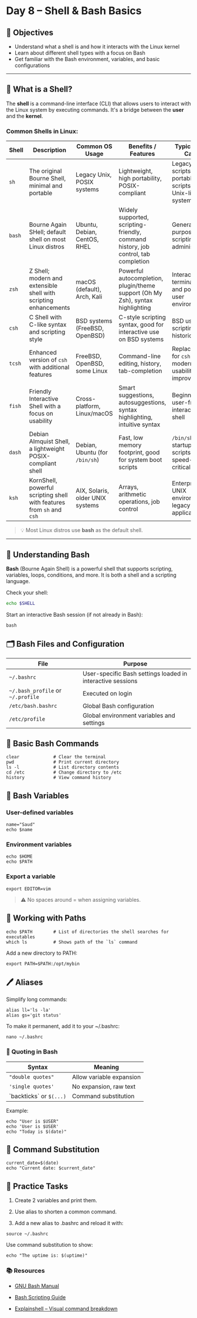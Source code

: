 # Day 8 – Shell & Bash Basics

## 🎯 Objectives
- Understand what a shell is and how it interacts with the Linux kernel
- Learn about different shell types with a focus on Bash
- Get familiar with the Bash environment, variables, and basic configurations

---

## 🐚 What is a Shell?

The **shell** is a command-line interface (CLI) that allows users to interact with the Linux system by executing commands. It's a bridge between the **user** and the **kernel**.

### Common Shells in Linux:

| Shell  | Description                                                           | Common OS Usage                  | Benefits / Features                                                                | Typical Use Case                                           |
| ------ | --------------------------------------------------------------------- | -------------------------------- | ---------------------------------------------------------------------------------- | ---------------------------------------------------------- |
| `sh`   | The original Bourne Shell, minimal and portable                       | Legacy Unix, POSIX systems       | Lightweight, high portability, POSIX-compliant                                     | Legacy scripts, portable scripts for all Unix-like systems |
| `bash` | Bourne Again SHell; default shell on most Linux distros               | Ubuntu, Debian, CentOS, RHEL     | Widely supported, scripting-friendly, command history, job control, tab completion | General-purpose scripting and administration               |
| `zsh`  | Z Shell; modern and extensible shell with scripting enhancements      | macOS (default), Arch, Kali      | Powerful autocompletion, plugin/theme support (Oh My Zsh), syntax highlighting     | Interactive terminal use and power-user environments       |
| `csh`  | C Shell with C-like syntax and scripting style                        | BSD systems (FreeBSD, OpenBSD)   | C-style scripting syntax, good for interactive use on BSD systems                  | BSD user scripting, historical use                         |
| `tcsh` | Enhanced version of `csh` with additional features                    | FreeBSD, OpenBSD, some Linux     | Command-line editing, history, tab-completion                                      | Replacement for `csh` with modern usability improvements   |
| `fish` | Friendly Interactive Shell with a focus on usability                  | Cross-platform, Linux/macOS      | Smart suggestions, autosuggestions, syntax highlighting, intuitive syntax          | Beginners, user-friendly interactive shell                 |
| `dash` | Debian Almquist Shell, a lightweight POSIX-compliant shell            | Debian, Ubuntu (for `/bin/sh`)   | Fast, low memory footprint, good for system boot scripts                           | `/bin/sh` for startup scripts and speed-critical tasks     |
| `ksh`  | KornShell, powerful scripting shell with features from `sh` and `csh` | AIX, Solaris, older UNIX systems | Arrays, arithmetic operations, job control                                         | Enterprise UNIX environments, legacy applications          |


> 💡 Most Linux distros use **bash** as the default shell.

---

## 🧠 Understanding Bash

**Bash** (Bourne Again Shell) is a powerful shell that supports scripting, variables, loops, conditions, and more. It is both a shell and a scripting language.

Check your shell:
```bash
echo $SHELL
```

Start an interactive Bash session (if not already in Bash):
```
bash
```
## 🗂️ Bash Files and Configuration
| File                              | Purpose                                                    |
| --------------------------------- | ---------------------------------------------------------- |
| `~/.bashrc`                       | User-specific Bash settings loaded in interactive sessions |
| `~/.bash_profile` or `~/.profile` | Executed on login                                          |
| `/etc/bash.bashrc`                | Global Bash configuration                                  |
| `/etc/profile`                    | Global environment variables and settings                  |


## 🧪 Basic Bash Commands

```
clear             # Clear the terminal
pwd               # Print current directory
ls -l             # List directory contents
cd /etc           # Change directory to /etc
history           # View command history
```


## 🧾 Bash Variables

### User-defined variables
```
name="Saud"
echo $name
```
### Environment variables

```
echo $HOME
echo $PATH
```
### Export a variable
```
export EDITOR=vim
```
> ⚠️ No spaces around = when assigning variables.



## 📁 Working with Paths
```
echo $PATH        # List of directories the shell searches for executables
which ls          # Shows path of the `ls` command
```
Add a new directory to PATH:

```
export PATH=$PATH:/opt/mybin
```
## 🖊️ Aliases
Simplify long commands:

```
alias ll='ls -la'
alias gs='git status'
```
To make it permanent, add it to your ~/.bashrc:

```
nano ~/.bashrc
```

### 📜 Quoting in Bash

| Syntax                    | Meaning                  |
| ------------------------- | ------------------------ |
| `"double quotes"`         | Allow variable expansion |
| `'single quotes'`         | No expansion, raw text   |
| \`backticks\` or `$(...)` | Command substitution     |


Example:
```
echo "User is $USER"
echo 'User is $USER'
echo "Today is $(date)"
```


## 🔄 Command Substitution
```
current_date=$(date)
echo "Current date: $current_date"
```


## 🧪 Practice Tasks
1. Create 2 variables and print them.

2. Use alias to shorten a common command.

3. Add a new alias to .bashrc and reload it with:

```
source ~/.bashrc
```
Use command substitution to show:
```
echo "The uptime is: $(uptime)"
```

### 📚 Resources

- [GNU Bash Manual](https://www.gnu.org/software/bash/manual/)

- [Bash Scripting Guide ](https://linuxconfig.org/bash-scripting-tutorial)

- [Explainshell – Visual command breakdown](https://explainshell.com/)






